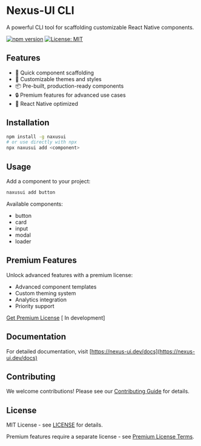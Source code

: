 # Nexus-UI CLI

A powerful CLI tool for scaffolding customizable React Native components.

[![npm version](https://img.shields.io/npm/v/nexus-ui.svg)](https://www.npmjs.com/package/naxusui)
[![License: MIT](https://img.shields.io/badge/License-MIT-yellow.svg)](https://opensource.org/licenses/MIT)

## Features

- 🚀 Quick component scaffolding
- 🎨 Customizable themes and styles
- 📦 Pre-built, production-ready components
- 🔒 Premium features for advanced use cases
- 📱 React Native optimized

## Installation

```bash
npm install -g naxusui
# or use directly with npx
npx naxusui add <component>
```

## Usage

Add a component to your project:

```bash
naxusui add button
```

Available components:
- button
- card
- input
- modal
- loader

## Premium Features

Unlock advanced features with a premium license:
- Advanced component templates
- Custom theming system
- Analytics integration
- Priority support

[Get Premium License](https://nexus-ui.dev/premium) [ In development]

## Documentation

For detailed documentation, visit [https://nexus-ui.dev/docs](https://nexus-ui.dev/docs)

## Contributing

We welcome contributions! Please see our [Contributing Guide](CONTRIBUTING.md) for details.

## License

MIT License - see [LICENSE](LICENSE) for details.

Premium features require a separate license - see [Premium License Terms](https://nexus-ui.dev/premium/terms).
